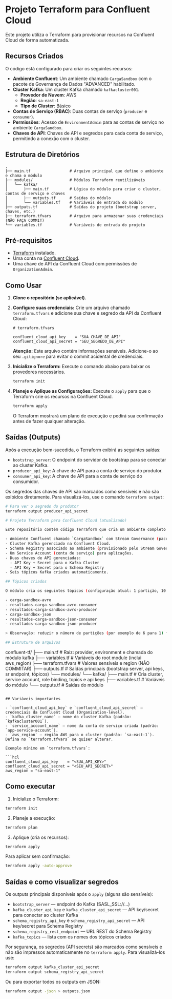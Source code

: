 # Projeto Terraform para Confluent Cloud

Este projeto utiliza o Terraform para provisionar recursos na Confluent Cloud de forma automatizada.

## Recursos Criados

O código está configurado para criar os seguintes recursos:

-   **Ambiente Confluent**: Um ambiente chamado `CargaSandbox` com o pacote de Governança de Dados "ADVANCED" habilitado.
-   **Cluster Kafka**: Um cluster Kafka chamado `kafkacluster001`.
    -   **Provedor de Nuvem**: AWS
    -   **Região**: `sa-east-1`
    -   **Tipo de Cluster**: Básico
-   **Contas de Serviço (RBAC)**: Duas contas de serviço (`producer` e `consumer`).
-   **Permissões**: Acesso de `EnvironmentAdmin` para as contas de serviço no ambiente `CargaSandbox`.
-   **Chaves de API**: Chaves de API e segredos para cada conta de serviço, permitindo a conexão com o cluster.

## Estrutura de Diretórios

```
.
├── main.tf                 # Arquivo principal que define o ambiente e chama o módulo
├── modules/                # Módulos Terraform reutilizáveis
│   └── kafka/
│       ├── main.tf         # Lógica do módulo para criar o cluster, contas de serviço e chaves
│       ├── outputs.tf      # Saídas do módulo
│       └── variables.tf    # Variáveis de entrada do módulo
├── outputs.tf              # Saídas do projeto (bootstrap server, chaves, etc.)
├── terraform.tfvars        # Arquivo para armazenar suas credenciais (NÃO FAÇA COMMIT)
└── variables.tf            # Variáveis de entrada do projeto
```

## Pré-requisitos

-   [Terraform](https://learn.hashicorp.com/tutorials/terraform/install-cli) instalado.
-   Uma conta na [Confluent Cloud](https://www.confluent.io/confluent-cloud/).
-   Uma chave de API da Confluent Cloud com permissões de `OrganizationAdmin`.

## Como Usar

1.  **Clone o repositório (se aplicável).**

2.  **Configure suas credenciais:**
    Crie um arquivo chamado `terraform.tfvars` e adicione sua chave e segredo da API da Confluent Cloud:

    ```hcl
    # terraform.tfvars

    confluent_cloud_api_key    = "SUA_CHAVE_DE_API"
    confluent_cloud_api_secret = "SEU_SEGREDO_DE_API"
    ```
    **Atenção:** Este arquivo contém informações sensíveis. Adicione-o ao seu `.gitignore` para evitar o commit acidental de credenciais.

3.  **Inicialize o Terraform:**
    Execute o comando abaixo para baixar os provedores necessários.

    ```sh
    terraform init
    ```

4.  **Planeje e Aplique as Configurações:**
    Execute o `apply` para que o Terraform crie os recursos na Confluent Cloud.

    ```sh
    terraform apply
    ```

    O Terraform mostrará um plano de execução e pedirá sua confirmação antes de fazer qualquer alteração.

## Saídas (Outputs)

Após a execução bem-sucedida, o Terraform exibirá as seguintes saídas:

-   `bootstrap_server`: O endpoint do servidor de bootstrap para se conectar ao cluster Kafka.
-   `producer_api_key`: A chave de API para a conta de serviço do produtor.
-   `consumer_api_key`: A chave de API para a conta de serviço do consumidor.

Os segredos das chaves de API são marcados como sensíveis e não são exibidos diretamente. Para visualizá-los, use o comando `terraform output`:

```sh
# Para ver o segredo do produtor
terraform output producer_api_secret

# Projeto Terraform para Confluent Cloud (atualizado)

Este repositório contém código Terraform que cria um ambiente completo na Confluent Cloud e recursos associados necessários para testes e integração:

- Ambiente Confluent chamado `CargaSandbox` com Stream Governance (pacote ADVANCED).
- Cluster Kafka gerenciado na Confluent Cloud.
- Schema Registry associado ao ambiente (provisionado pelo Stream Governance).
- Um Service Account (conta de serviço) para aplicações.
- Duas chaves de API gerenciadas:
  - API Key + Secret para o Kafka Cluster
  - API Key + Secret para o Schema Registry
- Seis tópicos Kafka criados automaticamente.

## Tópicos criados

O módulo cria os seguintes tópicos (configuração atual: 1 partição, 10 MB max message size, retenção 3 semanas):

- carga-sandbox-avro
- resultados-carga-sandbox-avro-consumer
- resultados-carga-sandbox-avro-producer
- carga-sandbox-json
- resultados-carga-sandbox-json-consumer
- resultados-carga-sandbox-json-producer

> Observação: reduzir o número de partições (por exemplo de 6 para 1) força a recriação dos tópicos e causa perda de dados. Faça backup se necessário.

## Estrutura de arquivos

```
confluent-tf/
├── main.tf                 # Raiz: provider, environment e chamada do módulo kafka
├── variables.tf            # Variáveis do root module (inclui aws_region)
├── terraform.tfvars        # Valores sensíveis e region (NÃO COMMITAR)
├── outputs.tf              # Saídas principais (bootstrap server, api keys, sr endpoint, tópicos)
└── modules/
    └── kafka/
        ├── main.tf         # Cria cluster, service account, role binding, topics e api keys
        ├── variables.tf    # Variáveis do módulo
        └── outputs.tf      # Saídas do módulo
```

## Variáveis importantes

- `confluent_cloud_api_key` e `confluent_cloud_api_secret` — credenciais da Confluent Cloud (Organization-level).
- `kafka_cluster_name` — nome do cluster Kafka (padrão: `kafkacluster001`).
- `service_account_name` — nome da conta de serviço criada (padrão: `app-service-account`).
- `aws_region` — região AWS para o cluster (padrão: `sa-east-1`). Defina no `terraform.tfvars` se quiser alterar.

Exemplo mínimo em `terraform.tfvars`:

```hcl
confluent_cloud_api_key    = "<SUA_API_KEY>"
confluent_cloud_api_secret = "<SEU_API_SECRET>"
aws_region = "sa-east-1"
```

## Como executar

1. Inicialize o Terraform:

```sh
terraform init
```

2. Planeje a execução:

```sh
terraform plan
```

3. Aplique (cria os recursos):

```sh
terraform apply
```

Para aplicar sem confirmação:

```sh
terraform apply -auto-approve
```

## Saídas e como visualizar segredos

Os outputs principais disponíveis após o `apply` (alguns são sensíveis):

- `bootstrap_server` — endpoint do Kafka (SASL_SSL://...)
- `kafka_cluster_api_key` e `kafka_cluster_api_secret` — API key/secret para conectar ao cluster Kafka
- `schema_registry_api_key` e `schema_registry_api_secret` — API key/secret para Schema Registry
- `schema_registry_rest_endpoint` — URL REST do Schema Registry
- `kafka_topics` — lista com os nomes dos tópicos criados

Por segurança, os segredos (API secrets) são marcados como sensíveis e não são impressos automaticamente no `terraform apply`. Para visualizá-los use:

```sh
terraform output kafka_cluster_api_secret
terraform output schema_registry_api_secret
```

Ou para exportar todos os outputs em JSON:

```sh
terraform output -json > outputs.json
```